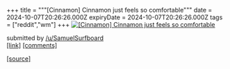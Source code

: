 +++
title = """[Cinnamon] Cinnamon just feels so comfortable"""
date = 2024-10-07T20:26:26.000Z
expiryDate = 2024-10-07T20:26:26.000Z
tags = ["reddit","wm"]
+++
[![[Cinnamon] Cinnamon just feels so comfortable](https://b.thumbs.redditmedia.com/3idzILhu1DIBK_K89O1I5UY0o657AMQHA5yJDCRgBIs.jpg "[Cinnamon] Cinnamon just feels so comfortable")](https://www.reddit.com/r/unixporn/comments/1fyhojp/cinnamon_cinnamon_just_feels_so_comfortable/)

submitted by [/u/SamuelSurfboard](https://www.reddit.com/user/SamuelSurfboard)  
[\[link\]](https://www.reddit.com/gallery/1fyhojp) [\[comments\]](https://www.reddit.com/r/unixporn/comments/1fyhojp/cinnamon_cinnamon_just_feels_so_comfortable/)

[[source]](https://www.reddit.com/r/unixporn/comments/1fyhojp/cinnamon_cinnamon_just_feels_so_comfortable/)
